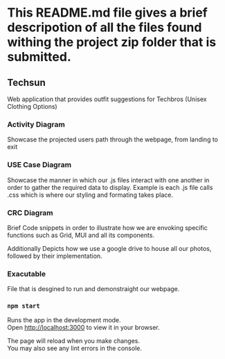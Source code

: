 # This README.md file gives a brief descripotion of all the files found withing the project zip folder that is submitted.

## Techsun
Web application that provides outfit suggestions for Techbros (Unisex Clothing Options)

### Activity Diagram
Showcase the projected users path through the webpage, from landing to exit

### USE Case Diagram
Showcase the manner in which our .js files interact with one another in order to 
gather the required data to display. Example is each .js file calls .css which is
where our styling and formating takes place. 

### CRC Diagram
Brief Code snippets in order to illustrate how we are envoking specific functions
such as Grid, MUI and all its components.

Additionally Depicts how we use a google drive to house all our photos, followed by their 
implementation.

### Exacutable
File that is desgined to run and demonstraight our webpage.

### `npm start`

Runs the app in the development mode.\
Open [http://localhost:3000](http://localhost:3000) to view it in your browser.

The page will reload when you make changes.\
You may also see any lint errors in the console.

